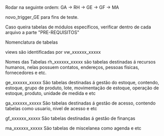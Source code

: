 Rodar na seguinte ordem:
GA -> RH -> GE -> GF -> MA

novo_trigger_GE para fins de teste.

Caso queira tabelas de módulos específicos, verificar dentro de cada arquivo a parte "PRE-REQUISITOS"

Nomenclatura de tabelas

views
são identificadas por vw_xxxxxx_xxxxx

Nomes das Tabelas
rh_xxxxxx_xxxxx
são tabelas destinadas á recursos humanos, nelas possuem contatos, endereços, pessoas físicas, fornecedores e etc.

ge_xxxxxx_xxxxx
São tabelas destinadas á gestão do estoque, contendo, estoque, grupo de produto, lote, movimentação de estoque, operação de estoque, produto, unidade de medida e etc

ga_xxxxxx_xxxxx
São tabelas destinadas á gestão de acesso, contendo tabelas como usuario, nivel de acesso e etc

gf_xxxxxx_xxxxx
São tabelas destinadas á gestão de finanças

ma_xxxxxx_xxxxx
São tabelas de miscelanea como agenda e etc

